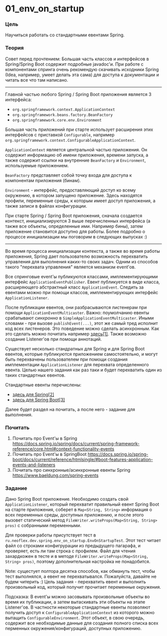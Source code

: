 # 01_env_on_startup

### Цель

Научиться работать со стандартными евентами Spring. 

### Теория

Совет перед прочтением: Большая часть классов и интерфейсов в Spring/Spring Boot содержит подробные javadoc'и. При работе
с компонентами спринга очень рекомендую скачивать исходники Spring (Idea, например, умеет делать эта сама) 
для доступа к документации и читать все что там написано. 

---

Главной частью любого Spring / Spring Boot приложения является 3 интерфейса:
 - ```org.springframework.context.ApplicationContext```
 - ```org.springframework.beans.factory.BeanFactory``` 
 - ```org.springframework.core.env.Environment```

Большая часть приложений при старте использует расширения этих интерфейсов с приставкой ```Configurable```, например
```org.springframework.context.ConfigurableApplicationContext```. 

```ApplicationContext``` является центральной частью приложения. Он содержит информацию об имени приложения, времени запуска, 
а также содержит ссылки на внутренние ```BeanFactory``` и ```Environment```, используемые приложением.

```BeanFactory``` представляет собой точку входа для доступа к компонентам приложения (бинам). 

```Environment``` - интерфейс, предоставляющий доступ ко всему окружению, в котором запущено приложение. Здесь находятся
профили, переменные среды, к которым имеет доступ приложения, а также записи в файлах конфигурации.

При старте Spring / Spring Boot приложения, сначала создается контекст, инициализируются 3 выше перечисленных интерфейса 
(а также все объекты, определенные ими. Например бины), затем приложение становится доступно для работы. Более
подробно о процессе инициализации мы поговорим в следующих выпусках :)

---

Во время процесса инициализации контекста, а также во время работы приложения, Spring дает пользователю возможность
перехватить управления для выполнения каких-то своих задач. Одним из способов такого "перехвата управления" является механизм
event'ов. 

Все спринговые event'ы публикуются классами, имплементирующими интерфейс ```ApplicationEventPublisher```. Евент публикуется
в виде класса, расширяющего абстрактный класс ```ApplicationEvent```. Следить за евентами можно при помощи классов, 
имплементирующих интерфейс ```ApplicationListener```. 

После публикации евентов, они разбрасываются листенерам при помощи ```ApplicationEventMulticaster```. Важно: поумолчанию
евенты срабатывают *синхронно* в ```SimpleApplicationEventMulticaster```. Иными словами - при вызове ```publishEvent(...)```, 
этот же самый тред исполнит код всех листенеров. Это поведение можно сделать асинхронным. Как это сделать можно почитать 
например [здесь[1]](https://www.baeldung.com/spring-events). Также возможно создание Listener'ов при помощи аннотаций.

Существует несколько стандратных для Spring и для Spring Boot евентов, которые публикуются приложением самостоятельно, и 
могут быть перехвачены пользователем при помощи создания имплементации ```ApplicationListener``` для перехвата определенного
евента. Целью нашего задания как раз таки и будет перехватить один из таких стандартных евентов.

Стандартные евенты перечислены:
- [здесь для Spring[2]](https://docs.spring.io/spring/docs/current/spring-framework-reference/core.html#context-functionality-events) 
- [здесь для Spring Boot[3]](https://docs.spring.io/spring-boot/docs/current/reference/htmlsingle/#boot-features-application-events-and-listeners)

Далее будет раздел на почитать, а после него - задание для выполнения.

### Почитать

1. Почитать про Event'ы в Spring https://docs.spring.io/spring/docs/current/spring-framework-reference/core.html#context-functionality-events
2. Почитать про Event'ы в SpringBoot https://docs.spring.io/spring-boot/docs/current/reference/htmlsingle/#boot-features-application-events-and-listeners
3. Почитать про синхронные/асинхронные евенты Spring https://www.baeldung.com/spring-events

### Задание

Дано Spring Boot приложение. Необходимо создать свой ```ApplicationListener```, который перехватит правильный евент 
Spring Boot на старте приложения, соберет в ```Map<String, String>``` информация о всех переменных среды, доступных приложению, и
после этого вызовет статический метод ```FileWriter.writeProps(Map<String, String> pros)``` с собранными переменными.

Для проверки работы присутствует тест в ```ru.neoflex.dev.spring.env_on_startup.EnvOnStartupTest```. Этот тест читает файл 
со строками конфигрурации из предыдущего пагарафа, и проверяет, есть ли там строка с профилем. Файл для чтения захардкожен в тесте
и в методе ```FileWriter.writeProps(Map<String, String> pros)```, поэтому дополнительная настройка не понадобится.

Note: сущестует полтора десятка способов, как обмануть тест, чтобы тест выполнялся, а евент не перехватывался. Пожалуйста, 
давайте не будем читерить :) Цель задания - перехватить евент и выполнить произвольный код, который получит прочитает переменные 
окружения.

Подсказка: В event'ы можно засовывать произвольные объекты во время их публикации, а затем вытаскивать эти объекты на 
этапе Listener'ов. В частности некоторые стандартные евенты позволяют получить доступ к  ```ConfigurableApplicationContext``` 
из которого можно вытащить ```ConfigurableEnvironment```. Этот объект, в свою очередь, содержит все необходимые данные 
для создания полного списка всех перменных окружения/конфигураций, доступных приложению.
